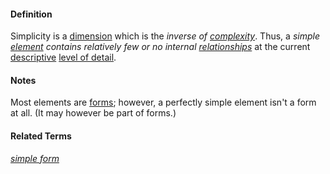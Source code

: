 #### Definition

Simplicity is a [dimension](https://github.com/gcassel/Modular-Organizing-Terminology/blob/master/terms/dimension.md) which is the *inverse of [complexity](https://github.com/gcassel/Modular-Organization-Terminology/blob/master/terms/complexity.md)*.   Thus, a *simple [element](https://github.com/gcassel/Modular-Organization-Terminology/blob/master/terms/element.md) contains relatively few or no internal [relationships](https://github.com/gcassel/Modular-Organization-Terminology/blob/master/terms/relate.md)* at the current [descriptive](https://github.com/gcassel/Modular-Organization-Terminology/blob/master/terms/describe.md) [level of detail](https://github.com/gcassel/Modular-Organization-Terminology/blob/master/compound-terms/level-of-detail.md).

#### Notes

Most elements are [forms](https://github.com/gcassel/Modular-Organization-Terminology/blob/master/terms/form.md); however, a perfectly simple element isn't a form at all.  (It may however be part of forms.)

#### Related Terms

*[simple form](https://github.com/gcassel/Modular-Organization-Terminology/blob/master/compound-terms/simple-form.md)*
